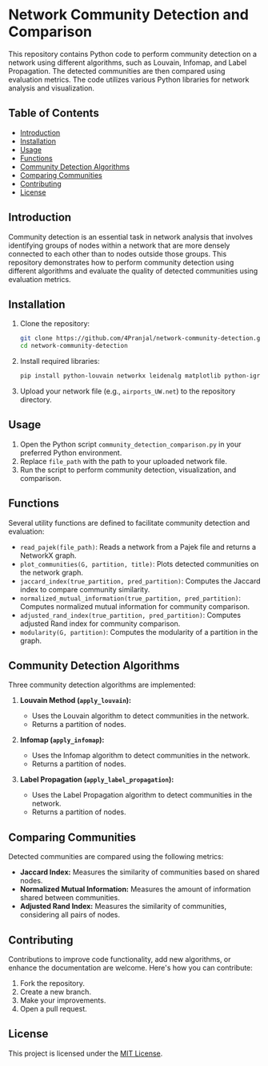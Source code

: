 # Network Community Detection and Comparison

This repository contains Python code to perform community detection on a network using different algorithms, such as Louvain, Infomap, and Label Propagation. The detected communities are then compared using evaluation metrics. The code utilizes various Python libraries for network analysis and visualization.

## Table of Contents

- [Introduction](#introduction)
- [Installation](#installation)
- [Usage](#usage)
- [Functions](#functions)
- [Community Detection Algorithms](#community-detection-algorithms)
- [Comparing Communities](#comparing-communities)
- [Contributing](#contributing)
- [License](#license)

## Introduction

Community detection is an essential task in network analysis that involves identifying groups of nodes within a network that are more densely connected to each other than to nodes outside those groups. This repository demonstrates how to perform community detection using different algorithms and evaluate the quality of detected communities using evaluation metrics.

## Installation

1. Clone the repository:
   ```bash
   git clone https://github.com/4Pranjal/network-community-detection.git
   cd network-community-detection
   ```

2. Install required libraries:
   ```bash
   pip install python-louvain networkx leidenalg matplotlib python-igraph scikit-learn
   ```

3. Upload your network file (e.g., `airports_UW.net`) to the repository directory.

## Usage

1. Open the Python script `community_detection_comparison.py` in your preferred Python environment.
2. Replace `file_path` with the path to your uploaded network file.
3. Run the script to perform community detection, visualization, and comparison.

## Functions

Several utility functions are defined to facilitate community detection and evaluation:

- `read_pajek(file_path)`: Reads a network from a Pajek file and returns a NetworkX graph.
- `plot_communities(G, partition, title)`: Plots detected communities on the network graph.
- `jaccard_index(true_partition, pred_partition)`: Computes the Jaccard index to compare community similarity.
- `normalized_mutual_information(true_partition, pred_partition)`: Computes normalized mutual information for community comparison.
- `adjusted_rand_index(true_partition, pred_partition)`: Computes adjusted Rand index for community comparison.
- `modularity(G, partition)`: Computes the modularity of a partition in the graph.

## Community Detection Algorithms

Three community detection algorithms are implemented:

1. **Louvain Method (`apply_louvain`):**
   - Uses the Louvain algorithm to detect communities in the network.
   - Returns a partition of nodes.

2. **Infomap (`apply_infomap`):**
   - Uses the Infomap algorithm to detect communities in the network.
   - Returns a partition of nodes.

3. **Label Propagation (`apply_label_propagation`):**
   - Uses the Label Propagation algorithm to detect communities in the network.
   - Returns a partition of nodes.

## Comparing Communities

Detected communities are compared using the following metrics:

- **Jaccard Index:** Measures the similarity of communities based on shared nodes.
- **Normalized Mutual Information:** Measures the amount of information shared between communities.
- **Adjusted Rand Index:** Measures the similarity of communities, considering all pairs of nodes.

## Contributing

Contributions to improve code functionality, add new algorithms, or enhance the documentation are welcome. Here's how you can contribute:

1. Fork the repository.
2. Create a new branch.
3. Make your improvements.
4. Open a pull request.

## License

This project is licensed under the [MIT License](LICENSE).
